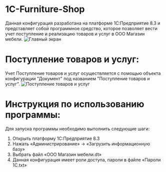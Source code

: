 # 1C-Furniture-Shop
Данная конфигурация разработана на платформе 1С:Предприятие 8.3 и представляет собой программное средство, которое позволяет вести учет поступление и реализацию товаров и услуг в ООО Магазин мебели.
![Главный экран](https://github.com/user-attachments/assets/1dd95050-2ba6-4e96-b40c-b673fa870f62)
# Поступление товаров и услуг:
Учет Поступление товаров и услуг  осуществляется с помощью объекта конфигурации "Документ" под названием "Поступление товаров и услуг".
![Поступление товаров и услуг](https://github.com/user-attachments/assets/73afe24a-468d-4579-9644-7dd9d6f6024a)


# Инструкция по использованию программы:
Для запуска программы необходимо выполнить следующие шаги: 
1. Открыть платформу 1С:Предприятие 8.3
2. Нажать «Администрирование» -> «Загрузить информационную базу»
3. Выбрать файл «ООО Магазин мебели.dt»
4. Данная конфигурация имеет роли доступа, пароли в файле «Пароли 1С.txt»

